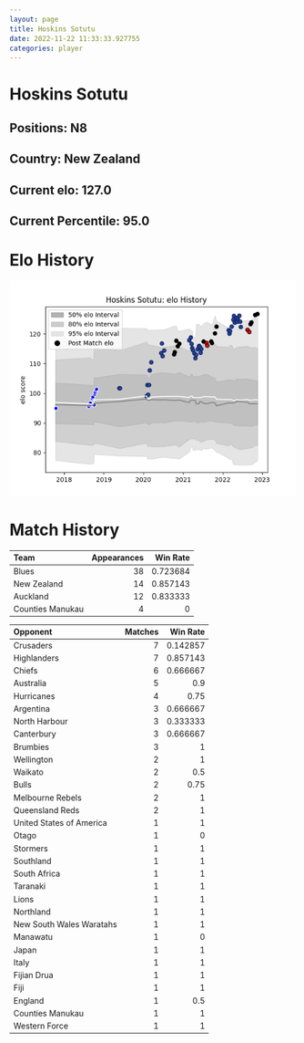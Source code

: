 ```yaml
---  
layout: page  
title: Hoskins Sotutu  
date: 2022-11-22 11:33:33.927755  
categories: player  
---
```

# Hoskins Sotutu

## Positions: N8

## Country: New Zealand

## Current elo: 127.0

## Current Percentile: 95.0

# Elo History


![elo history](history_HoskinsSotutu.png)
# Match History


| Team             |   Appearances |   Win Rate |
|:-----------------|--------------:|-----------:|
| Blues            |            38 |   0.723684 |
| New Zealand      |            14 |   0.857143 |
| Auckland         |            12 |   0.833333 |
| Counties Manukau |             4 |   0        |

| Opponent                 |   Matches |   Win Rate |
|:-------------------------|----------:|-----------:|
| Crusaders                |         7 |   0.142857 |
| Highlanders              |         7 |   0.857143 |
| Chiefs                   |         6 |   0.666667 |
| Australia                |         5 |   0.9      |
| Hurricanes               |         4 |   0.75     |
| Argentina                |         3 |   0.666667 |
| North Harbour            |         3 |   0.333333 |
| Canterbury               |         3 |   0.666667 |
| Brumbies                 |         3 |   1        |
| Wellington               |         2 |   1        |
| Waikato                  |         2 |   0.5      |
| Bulls                    |         2 |   0.75     |
| Melbourne Rebels         |         2 |   1        |
| Queensland Reds          |         2 |   1        |
| United States of America |         1 |   1        |
| Otago                    |         1 |   0        |
| Stormers                 |         1 |   1        |
| Southland                |         1 |   1        |
| South Africa             |         1 |   1        |
| Taranaki                 |         1 |   1        |
| Lions                    |         1 |   1        |
| Northland                |         1 |   1        |
| New South Wales Waratahs |         1 |   1        |
| Manawatu                 |         1 |   0        |
| Japan                    |         1 |   1        |
| Italy                    |         1 |   1        |
| Fijian Drua              |         1 |   1        |
| Fiji                     |         1 |   1        |
| England                  |         1 |   0.5      |
| Counties Manukau         |         1 |   1        |
| Western Force            |         1 |   1        |